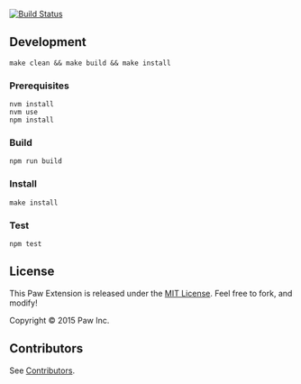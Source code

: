 [![Build Status](https://travis-ci.org/luckymarmot/Paw-DigestAuthDynamicValue.svg?branch=master)](https://travis-ci.org/luckymarmot/Paw-DigestAuthDynamicValue)

## Development
```shell
make clean && make build && make install
```

### Prerequisites

```shell
nvm install
nvm use
npm install
```

### Build

```shell
npm run build
```

### Install

```shell
make install
```

### Test

```shell
npm test
```

## License

This Paw Extension is released under the [MIT License](LICENSE). Feel free to fork, and modify!

Copyright © 2015 Paw Inc.

## Contributors

See [Contributors](https://github.com/luckymarmot/Paw-cURLImporter/graphs/contributors).
